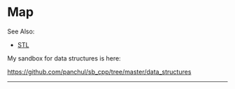 # Map

See Also:
  - [STL](STL.md)
 
  
My sandbox for data structures is here:

https://github.com/panchul/sb_cpp/tree/master/data_structures
  
---
  